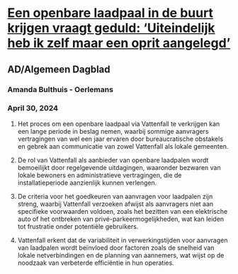 # [Een openbare laadpaal in de buurt krijgen vraagt geduld: ‘Uiteindelijk heb ik zelf maar een oprit aangelegd’](https://advance.lexis.com/api/document?collection=news&id=urn:contentItem:6BXF-SGC1-DY0X-933J-00000-00&context=1519360)
## AD/Algemeen Dagblad
### Amanda Bulthuis - Oerlemans
### April 30, 2024

1. Het proces om een openbare laadpaal via Vattenfall te verkrijgen kan een lange periode in beslag nemen, waarbij sommige aanvragers vertragingen van wel een jaar ervaren door bureaucratische obstakels en gebrek aan communicatie van zowel Vattenfall als lokale gemeenten.

2. De rol van Vattenfall als aanbieder van openbare laadpalen wordt bemoeilijkt door regelgevende uitdagingen, waaronder bezwaren van lokale bewoners en administratieve vertragingen, die de installatieperiode aanzienlijk kunnen verlengen.

3. De criteria voor het goedkeuren van aanvragen voor laadpalen zijn streng, waarbij Vattenfall verzoeken afwijst als aanvragers niet aan specifieke voorwaarden voldoen, zoals het bezitten van een elektrische auto of het ontbreken van privé-parkeermogelijkheden, wat kan leiden tot frustratie onder potentiële gebruikers.

4. Vattenfall erkent dat de variabiliteit in verwerkingstijden voor aanvragen van laadpalen wordt beïnvloed door factoren zoals de snelheid van lokale netverbindingen en de planning van aannemers, wat wijst op de noodzaak van verbeterde efficiëntie in hun operaties.